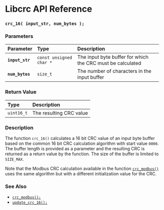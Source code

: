 # Libcrc API Reference

### `crc_16( input_str, num_bytes );`

### Parameters

| Parameter | Type | Description |
| :--- | :--- | :--- |
|**`input_str`**|`const unsigned char *`|The input byte buffer for which the CRC must be calculated|
|**`num_bytes`**|`size_t`|The number of characters in the input buffer|

### Return Value

| Type | Description |
| :--- | :--- |
|`uint16_t`|The resulting CRC value|

### Description

The function `crc_16()` calculates a 16 bit CRC value of an input byte buffer based on the common 16 bit CRC calculation
algorithm with start value `0000`. The buffer length is provided as a parameter and the resulting CRC is returned as a
return value by the function. The size of the buffer is limited to `SIZE_MAX`.

Note that the Modbus CRC calculation available in the function [`crc_modbus()`](crc_modbus.md) uses the same algorithm
but with a different initialization value for the CRC.

### See Also

* [`crc_modbus();`](crc_modbus.md)
* [`update_crc_16();`](update_crc_16.md)
